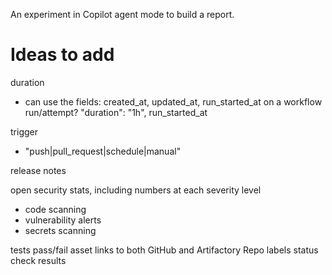 An experiment in Copilot agent mode to build a report.

# Ideas to add

duration
- can use the fields: created_at, updated_at, run_started_at on a workflow run/attempt?
    "duration": "1h", run_started_at 

trigger
- "push|pull_request|schedule|manual"

release notes

open security stats, including numbers at each severity level
- code scanning
- vulnerability alerts
- secrets scanning

tests pass/fail
asset links to both GitHub and Artifactory
Repo labels
status check results
